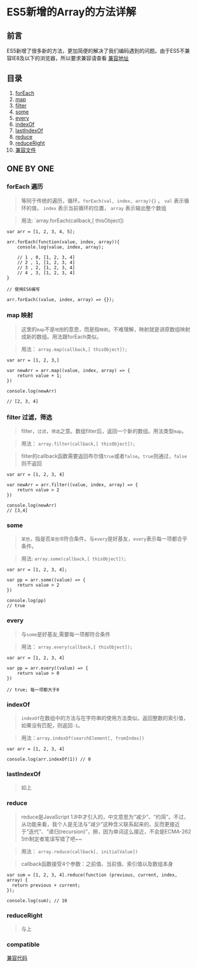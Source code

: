 # ES5新增的Array的方法详解

## 前言

ES5新增了很多新的方法，更加简便的解决了我们编码遇到的问题。由于ES5不兼容IE8及以下的浏览器，所以要求兼容请查看
[兼容地址](http://www.zhangxinxu.com/wordpress/2013/04/es5%E6%96%B0%E5%A2%9E%E6%95%B0%E7%BB%84%E6%96%B9%E6%B3%95)

## 目录

1. [forEach](#forEach)
2. [map](#map)
3. [filter](#filter)
4. [some](#some)
5. [every](#every)
6. [indexOf](#indexOf)
7. [lastIndexOf](#lastIndexOf)
8. [reduce](#reduce)
9. [reduceRight](#reduceRight)
10. [兼容文件](#compatible)


## ONE BY ONE

<a name="forEach"></a>
### forEach 遍历

> 等同于传统的遍历，循环。`forEach(val, index, array){}` 。 `val` 表示循环的值， `index` 表示当前循环的位置， `array` 表示输出整个数组

> 用法: `array.forEach(callback,[ thisObject])
```
var arr = [1, 2, 3, 4, 5];

arr.forEach(function(value, index, array)){
    console.log(value, index, array);
    
    // 1 , 0, [1, 2, 3, 4]
    // 2 , 1, [1, 2, 3, 4]
    // 3 , 2, [1, 2, 3, 4]
    // 4 , 3, [1, 2, 3, 4]
}

// 使用ES6编写

arr.forEach((value, index, array) => {});
```
<a name="map"></a>
### map 映射

> 这里的`map`不是`地图`的意思，而是指`映射`。不难理解，映射就是讲原数组映射成新的数组。用法跟forEach类似。

> 用法： `array.map(callback,[ thisObject]);`

```
var arr = [1, 2, 3,]

var newArr = arr.map((value, index, array) => {
    return value + 1;
})

console.log(newArr)

// [2, 3, 4]
```

<a name="filter"></a>
### filter 过滤，筛选

> filter，`过滤`，`筛选`之意。数组filter后，返回一个新的数组。用法类型`map`。

> 用法： `array.filter(callback,[ thisObject]);`

> filter的callback函数需要返回布尔值`true`或者`false`。`true`则通过，`false`则不返回

```
var arr = [1, 2, 3, 4]

var newArr = arr.filter((value, index, array) => {
    return value > 2
})

console.log(newArr)
// [3,4]
```

<a name="some"></a>
### some 

> `某些`，指是否`某些项`符合条件。与`every`是好基友，`every`表示每一项都合乎条件。

> 用法: `array.some(callback,[ thisObject]);`
```
var arr = [1, 2, 3, 4];

var pp = arr.some((value) => {
    return value > 2
})

console.log(pp)
// true
```

<a name="every"></a>
### every

> 与`some`是好基友,需要每一项都符合条件

> 用法： `array.every(callback,[ thisObject]);`

```
var arr = [1, 2, 3, 4]

var pp = arr.every((value) => {
    return value > 0
})

// true; 每一项都大于0
```

<a name="indexOf"></a>
### indexOf

> `indexOf`在数组中的方法与在字符串的使用方法类似。返回整数的索引值，如果没有匹配，则返回`-1`。

> 用法：`array.indexOf(searchElement[, fromIndex])`

```
var arr = [1, 2, 3, 4]

console.log(arr.indexOf(1)) // 0
```

<a name="lastIndexOf"></a>
### lastIndexOf

> 如上

<a name="reduce"></a>
### reduce

> reduce是JavaScript 1.8中才引入的，中文意思为“减少”、“约简”。不过，从功能来看，我个人是无法与“减少”这种含义联系起来的，反而更接近于“迭代”、“递归(recursion)”，擦，因为单词这么接近，不会是ECMA-262 5th制定者笔误写错了吧~~

> 用法： `array.reduce(callback[, initialValue])`

> callback函数接受4个参数：之前值、当前值、索引值以及数组本身

```$xslt
var sum = [1, 2, 3, 4].reduce(function (previous, current, index, array) {
  return previous + current;
});

console.log(sum); // 10
```

<a name="reduceRight"></a>
### reduceRight

> 与上

<a name="compatible"></a>
### compatible
[兼容代码](https://github.com/liuqiyu/docs/blob/master/ES5.array.ie.js)

